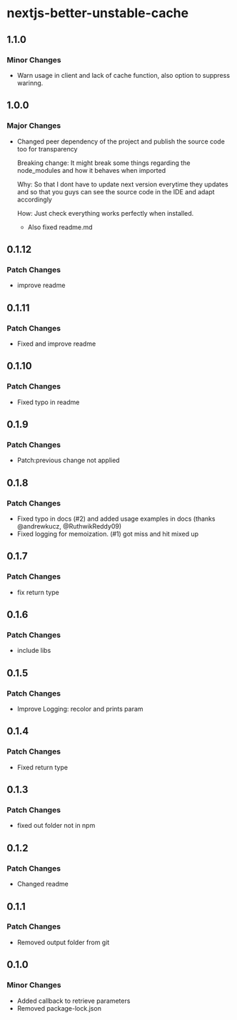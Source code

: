 # nextjs-better-unstable-cache

## 1.1.0

### Minor Changes

- Warn usage in client and lack of cache function, also option to suppress warinng.

## 1.0.0

### Major Changes

- Changed peer dependency of the project and publish the source code too for transparency

  Breaking change: It might break some things regarding the node_modules and how it behaves when imported

  Why: So that I dont have to update next version everytime they updates and so that you guys can see the source code in the IDE and adapt accordingly

  How: Just check everything works perfectly when installed.

  - Also fixed readme.md

## 0.1.12

### Patch Changes

- improve readme

## 0.1.11

### Patch Changes

- Fixed and improve readme

## 0.1.10

### Patch Changes

- Fixed typo in readme

## 0.1.9

### Patch Changes

- Patch:previous change not applied

## 0.1.8

### Patch Changes

- Fixed typo in docs (#2) and added usage examples in docs (thanks @andrewkucz, @RuthwikReddy09)
- Fixed logging for memoization. (#1) got miss and hit mixed up

## 0.1.7

### Patch Changes

- fix return type

## 0.1.6

### Patch Changes

- include libs

## 0.1.5

### Patch Changes

- Improve Logging: recolor and prints param

## 0.1.4

### Patch Changes

- Fixed return type

## 0.1.3

### Patch Changes

- fixed out folder not in npm

## 0.1.2

### Patch Changes

- Changed readme

## 0.1.1

### Patch Changes

- Removed output folder from git

## 0.1.0

### Minor Changes

- Added callback to retrieve parameters
- Removed package-lock.json
